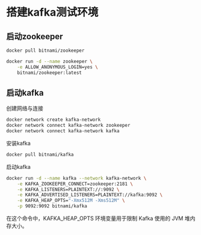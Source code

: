 # 搭建kafka测试环境

## 启动zookeeper

```bash
docker pull bitnami/zookeeper
```

```bash
docker run -d --name zookeeper \
    -e ALLOW_ANONYMOUS_LOGIN=yes \
    bitnami/zookeeper:latest
```

## 启动kafka

创建网络与连接

```bash
docker network create kafka-network
docker network connect kafka-network zookeeper
docker network connect kafka-network kafka
```

安装kafka

```bash
docker pull bitnami/kafka
```

启动kafka

```bash
docker run -d --name kafka --network kafka-network \
    -e KAFKA_ZOOKEEPER_CONNECT=zookeeper:2181 \
    -e KAFKA_LISTENERS=PLAINTEXT://:9092 \
    -e KAFKA_ADVERTISED_LISTENERS=PLAINTEXT://kafka:9092 \
    -e KAFKA_HEAP_OPTS="-Xmx512M -Xms512M" \
    -p 9092:9092 bitnami/kafka
```

在这个命令中，KAFKA_HEAP_OPTS 环境变量用于限制 Kafka 使用的 JVM 堆内存大小。
